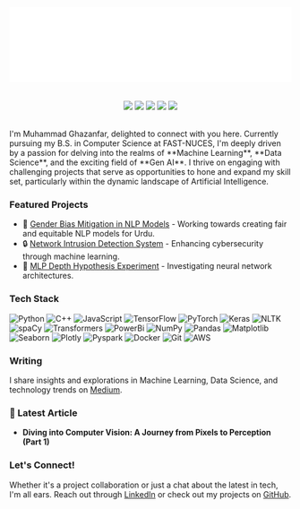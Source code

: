 <div align="center">
  <img src="https://raw.githubusercontent.com/MohdGhazanfar/readmebox/main/readmebox.svg?token=GHSAT0AAAAAACPYHIRDAJGXRL7QLY5NKPUYZP66WFA">
</div>
<br>
<p align='center'>
<a href="https://www.kaggle.com/mohdghazanfar"><img src="https://img.shields.io/badge/Kaggle-Muhammad%20Ghazanfar-blueviolet"/></a>
<a href="https://www.linkedin.com/in/mohdghazanfar/"><img src="https://img.shields.io/badge/LinkedIn-Muhammad%20Ghazanfar-blue"/></a>
<a href="https://github.com/MohdGhazanfar"><img src="https://img.shields.io/github/followers/MohdGhazanfar?label=Follow&style=social"/></a>
<a href="https://medium.com/@ghazilives"><img src="https://img.shields.io/badge/Medium-@ghazilives-black?style=flat&logo=medium"/></a>
<a href="https://visitorbadge.io/status?path=mohdghazanfar%2Fmohdghazanfar"><img src="https://api.visitorbadge.io/api/visitors?path=mohdghazanfar%2Fmohdghazanfar&label=%F0%9F%8C%8D%20Total%20Visitors&countColor=%23263759&style=flat&labelStyle=none" /></a>
</p>
<br>
I'm Muhammad Ghazanfar, delighted to connect with you here. Currently pursuing my B.S. in Computer Science at FAST-NUCES, I'm deeply driven by a passion for delving into the realms of **Machine Learning**, **Data Science**, and the exciting field of **Gen AI**. I thrive on engaging with challenging projects that serve as opportunities to hone and expand my skill set, particularly within the dynamic landscape of Artificial Intelligence.



### Featured Projects

- 🧠 [Gender Bias Mitigation in NLP Models](https://github.com/MohdGhazanfar/Gender-Bias-Mitigation-NLP) - Working towards creating fair and equitable NLP models for Urdu.
- 🔒 [Network Intrusion Detection System](https://github.com/MohdGhazanfar/Network-Intrusion-Detection) - Enhancing cybersecurity through machine learning.
- 🧪 [MLP Depth Hypothesis Experiment](https://github.com/MohdGhazanfar/MLP-Depth-Hypothesis) - Investigating neural network architectures.
  

### Tech Stack

![Python](https://img.shields.io/badge/Python-F7DF1E?logo=python&logoColor=blue)
![C++](https://img.shields.io/badge/C++-00599C?logo=cplusplus)
![JavaScript](https://img.shields.io/badge/JavaScript-F7DF1E?logo=javascript&logoColor=black)
![TensorFlow](https://img.shields.io/badge/-TensorFlow-FF6F00?logo=TensorFlow&logoColor=white)
![PyTorch](https://img.shields.io/badge/-PyTorch-EE4C2C?logo=PyTorch&logoColor=white)
![Keras](https://img.shields.io/badge/-Keras-D00000?logo=Keras&logoColor=white)
![NLTK](https://img.shields.io/badge/-NLTK-065D78?logo=NLTK)
![spaCy](https://img.shields.io/badge/-spaCy-09A3D5?logo=spaCy&logoColor=white)
![Transformers](https://img.shields.io/badge/-Transformers-000000?logo=Transformers&logoColor=white)
![PowerBi](https://img.shields.io/badge/-PowerBi-F2C811?logo=PowerBi&logoColor=black)
![NumPy](https://img.shields.io/badge/-NumPy-013243?logo=numpy&logoColor=white)
![Pandas](https://img.shields.io/badge/-Pandas-150458?logo=pandas&logoColor=white)
![Matplotlib](https://img.shields.io/badge/-Matplotlib-11557c?logo=Matplotlib&logoColor=white)
![Seaborn](https://img.shields.io/badge/-Seaborn-77DFF2?logo=Seaborn&logoColor=white)
![Plotly](https://img.shields.io/badge/-Plotly-239120?logo=Plotly&logoColor=white)
![Pyspark](https://img.shields.io/badge/-Pyspark-FF7F09?logo=Apache-Spark&logoColor=white)
![Docker](https://img.shields.io/badge/-Docker-2496ED?logo=docker&logoColor=white)
![Git](https://img.shields.io/badge/-Git-F05032?logo=git&logoColor=white)
![AWS](https://img.shields.io/badge/Amazon%20AWS-232F3E?logo=amazon-aws)

### Writing

I share insights and explorations in Machine Learning, Data Science, and technology trends on [Medium](https://medium.com/@ghazilives). 

### 📔 Latest Article

- **Diving into Computer Vision: A Journey from Pixels to Perception (Part 1)**

### Let's Connect!

Whether it's a project collaboration or just a chat about the latest in tech, I'm all ears. Reach out through [LinkedIn](https://www.linkedin.com/in/mohdghazanfar/) or check out my projects on [GitHub](https://github.com/MohdGhazanfar).




